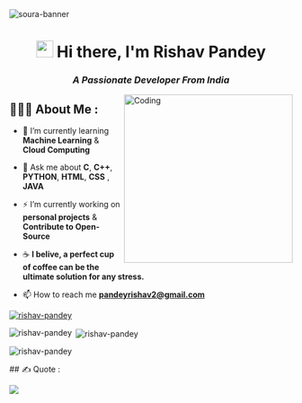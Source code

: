 <img src="https://res.cloudinary.com/superfolio/image/upload/v1620689979/68747470733a2f2f692e70696e696d672e636f6d2f6f726967696e616c732f63362f33332f63322f63363333633230656465383266306530636564376435373064626533613166332e676966_yjuh2s.gif" alt="soura-banner">

<h1 align="center"> <img src="https://emoji.discadia.com/emojis/aed5c690-651e-410f-a78d-908c51852f21.gif" width="30px" height="30px">  Hi there, I'm Rishav Pandey
<h3 align="center"><i>A Passionate Developer From India</i></h3> 
<img align="right" alt="Coding" width="300" src="https://valesh.dev/images/coder.gif"> 

<h2> 👨🏻‍💻 About Me :</h2>

- 🌱 I’m currently learning **Machine Learning** & **Cloud Computing**
       
- 💬 Ask me about **C**, **C++**, **PYTHON**, **HTML**, **CSS** , **JAVA**

- ⚡ I’m currently working on **personal projects** & **Contribute to Open-Source**

- ☕ **I belive, a perfect cup of coffee can be the ultimate solution for any stress.** 

- 📫 How to reach me **pandeyrishav2@gmail.com**

<p align="left"> <a href="https://github.com/ryo-ma/github-profile-trophy"><img src="https://github-profile-trophy.vercel.app/?username=rishav-pandey" alt="rishav-pandey" /></a> </p>


<p><img align="left" src="https://github-readme-stats.vercel.app/api/top-langs?username=rishav-pandey&show_icons=true&locale=en&layout=compact" alt="rishav-pandey" /></p>

<p>&nbsp;<img align="center" src="https://github-readme-stats.vercel.app/api?username=rishav-pandey&show_icons=true&locale=en" alt="rishav-pandey" /></p>

<p><img align="center" src="https://github-readme-streak-stats.herokuapp.com/?user=rishav-pandey&" alt="rishav-pandey" /></p>
## ✍️ Quote :

![](https://quotes-github-readme.vercel.app/api?type=horizontal&theme=gruvbox)
